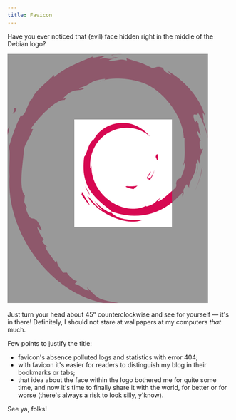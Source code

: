 ```yaml
---
title: Favicon
---
```


Have you ever noticed that (evil) face hidden right in the middle of the Debian
logo?

<div class="image">
  <img src="/images/evil-face-within-debian-logo.png" width="450" height="559"
    alt="Evil face within Debian logo" />
</div>

Just turn your head about 45° counterclockwise and see for yourself — it's in
there! Definitely, I should not stare at wallpapers at my computers *that* much.

Few points to justify the title:

* favicon's absence polluted logs and statistics with error 404;
* with favicon it's easier for readers to distinguish my blog in their
  bookmarks or tabs;
* that idea about the face within the logo bothered me for quite some time, and
  now it's time to finally share it with the world, for better or for worse
  (there's always a risk to look silly, y'know).

See ya, folks!
